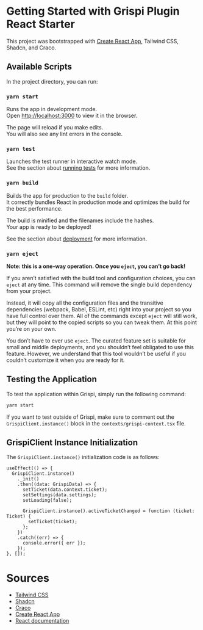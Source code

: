 # Getting Started with Grispi Plugin React Starter

This project was bootstrapped with [Create React App](https://github.com/facebook/create-react-app), Tailwind CSS, Shadcn, and Craco.

## Available Scripts

In the project directory, you can run:

### `yarn start`

Runs the app in development mode.\
Open [http://localhost:3000](http://localhost:3000) to view it in the browser.

The page will reload if you make edits.\
You will also see any lint errors in the console.

### `yarn test`

Launches the test runner in interactive watch mode.\
See the section about [running tests](https://facebook.github.io/create-react-app/docs/running-tests) for more information.

### `yarn build`

Builds the app for production to the `build` folder.\
It correctly bundles React in production mode and optimizes the build for the best performance.

The build is minified and the filenames include the hashes.\
Your app is ready to be deployed!

See the section about [deployment](https://facebook.github.io/create-react-app/docs/deployment) for more information.

### `yarn eject`

**Note: this is a one-way operation. Once you `eject`, you can’t go back!**

If you aren’t satisfied with the build tool and configuration choices, you can `eject` at any time. This command will remove the single build dependency from your project.

Instead, it will copy all the configuration files and the transitive dependencies (webpack, Babel, ESLint, etc) right into your project so you have full control over them. All of the commands except `eject` will still work, but they will point to the copied scripts so you can tweak them. At this point you’re on your own.

You don’t have to ever use `eject`. The curated feature set is suitable for small and middle deployments, and you shouldn’t feel obligated to use this feature. However, we understand that this tool wouldn’t be useful if you couldn’t customize it when you are ready for it.

## Testing the Application

To test the application within Grispi, simply run the following command:

```sh
yarn start
```

If you want to test outside of Grispi, make sure to comment out the `GrispiClient.instance()` block in the `contexts/grispi-context.tsx` file.

## GrispiClient Instance Initialization

The `GrispiClient.instance()` initialization code is as follows:

```tsx
useEffect(() => {
  GrispiClient.instance()
    ._init()
    .then((data: GrispiData) => {
      setTicket(data.context.ticket);
      setSettings(data.settings);
      setLoading(false);

      GrispiClient.instance().activeTicketChanged = function (ticket: Ticket) {
        setTicket(ticket);
      };
    })
    .catch((err) => {
      console.error({ err });
    });
}, []);
```

# Sources

- [Tailwind CSS](https://tailwindcss.com/)
- [Shadcn](https://shadcn.dev/)
- [Craco](https://github.com/gsoft-inc/craco)
- [Create React App](https://github.com/facebook/create-react-app)
- [React documentation](https://reactjs.org/)
